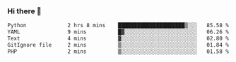 ### Hi there 👋

<!--START_SECTION:waka-->

```txt
Python             2 hrs 8 mins    █████████████████████▒░░░   85.58 %
YAML               9 mins          █▓░░░░░░░░░░░░░░░░░░░░░░░   06.26 %
Text               4 mins          ▓░░░░░░░░░░░░░░░░░░░░░░░░   02.80 %
GitIgnore file     2 mins          ▒░░░░░░░░░░░░░░░░░░░░░░░░   01.84 %
PHP                2 mins          ▒░░░░░░░░░░░░░░░░░░░░░░░░   01.58 %
```

<!--END_SECTION:waka-->

<!--
**Jonas-VanHaeken/Jonas-VanHaeken** is a ✨ _special_ ✨ repository because its `README.md` (this file) appears on your GitHub profile.

Here are some ideas to get you started:

- 🔭 I’m currently working on ...
- 🌱 I’m currently learning ...
- 👯 I’m looking to collaborate on ...
- 🤔 I’m looking for help with ...
- 💬 Ask me about ...
- 📫 How to reach me: ...
- 😄 Pronouns: ...
- ⚡ Fun fact: ...
-->
